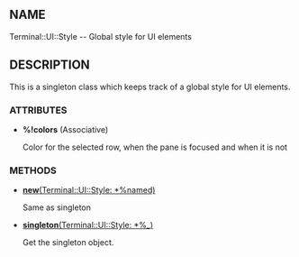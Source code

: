 ## NAME

Terminal::UI::Style -- Global style for UI elements

## DESCRIPTION

This is a singleton class which keeps track of a global style for UI elements.

### ATTRIBUTES

* **%!colors** (Associative)

  Color for the selected row, when the pane is focused and when it is not


### METHODS

* [**new**(Terminal::UI::Style: *%named)](https://git.sr.ht/~bduggan/raku-terminal-ui/tree/0.0.5/lib/Terminal/UI/Style.rakumod#L13)

  Same as singleton

* [**singleton**(Terminal::UI::Style: *%_)](https://git.sr.ht/~bduggan/raku-terminal-ui/tree/0.0.5/lib/Terminal/UI/Style.rakumod#L18)

  Get the singleton object.

